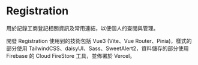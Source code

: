 # Registration 

用於記錄工商登記相關資訊及常用連結，以便個人的查閱與管理。

開發 Registration 使用到的技術包括 Vue3 (Vite、Vue Router、Pinia)，樣式的部分使用 TailwindCSS、daisyUI、Sass、SweetAlert2，資料儲存的部分使用 Firebase 的 Cloud FireStore 工具，並佈署於 Vercel。
